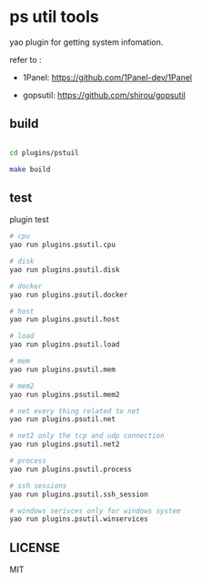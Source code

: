 # ps util tools

yao plugin for getting system infomation.

refer to :

- 1Panel: https://github.com/1Panel-dev/1Panel

- gopsutil: https://github.com/shirou/gopsutil

## build

```sh

cd plugins/pstuil

make build

```

## test

plugin test

```sh
# cpu
yao run plugins.psutil.cpu

# disk
yao run plugins.psutil.disk

# docker
yao run plugins.psutil.docker

# host
yao run plugins.psutil.host

# load
yao run plugins.psutil.load

# mem
yao run plugins.psutil.mem

# mem2
yao run plugins.psutil.mem2

# net every thing related to net
yao run plugins.psutil.net

# net2 only the tcp and udp connection
yao run plugins.psutil.net2

# process
yao run plugins.psutil.process

# ssh sessions
yao run plugins.psutil.ssh_session

# windows serivces only for windows system
yao run plugins.psutil.winservices

```

## LICENSE

MIT
